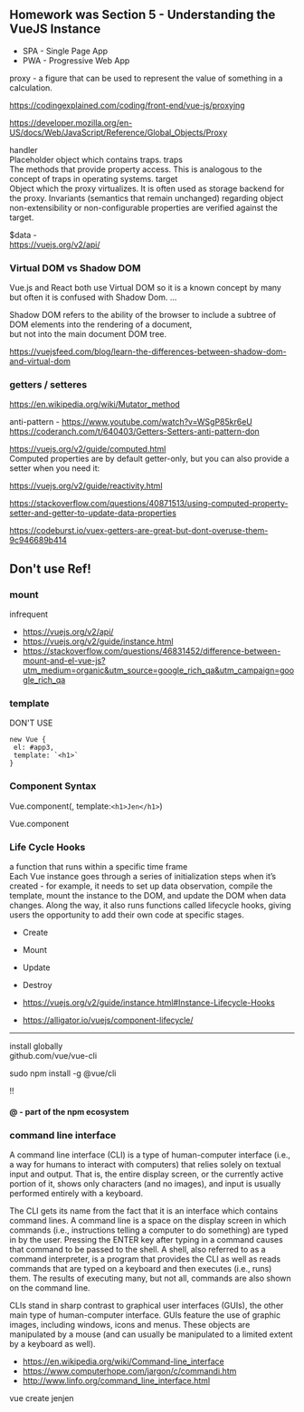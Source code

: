 ## Homework was Section 5 - Understanding the VueJS Instance
+ SPA -  Single Page App
+ PWA - Progressive Web App

proxy - a figure that can be used to represent the value of something in a calculation.

https://codingexplained.com/coding/front-end/vue-js/proxying

https://developer.mozilla.org/en-US/docs/Web/JavaScript/Reference/Global_Objects/Proxy


handler  
    Placeholder object which contains traps.
traps  
    The methods that provide property access. This is analogous to the concept of traps in operating systems.
target  
    Object which the proxy virtualizes. It is often used as storage backend for the proxy. 
    Invariants (semantics that remain unchanged) regarding object non-extensibility or non-configurable 
    properties are verified against the target. 


$data -   
https://vuejs.org/v2/api/


### Virtual DOM vs Shadow DOM
Vue.js and React both use Virtual DOM so it is a known concept by many but often it is confused with Shadow Dom. ...  

Shadow DOM refers to the ability of the browser to include a subtree of DOM elements into the rendering of a document,  
but not into the main document DOM tree.

https://vuejsfeed.com/blog/learn-the-differences-between-shadow-dom-and-virtual-dom

### getters / setteres
https://en.wikipedia.org/wiki/Mutator_method

anti-pattern - https://www.youtube.com/watch?v=WSgP85kr6eU
https://coderanch.com/t/640403/Getters-Setters-anti-pattern-don

https://vuejs.org/v2/guide/computed.html  
 Computed properties are by default getter-only, but you can also provide a setter when you need it:
 
https://vuejs.org/v2/guide/reactivity.html

https://stackoverflow.com/questions/40871513/using-computed-property-setter-and-getter-to-update-data-properties

https://codeburst.io/vuex-getters-are-great-but-dont-overuse-them-9c946689b414

## Don't use Ref!

### mount
infrequent  
+ https://vuejs.org/v2/api/
+ https://vuejs.org/v2/guide/instance.html
+ https://stackoverflow.com/questions/46831452/difference-between-mount-and-el-vue-js?utm_medium=organic&utm_source=google_rich_qa&utm_campaign=google_rich_qa

### template
DON'T USE
```
new Vue {
 el: #app3,
 template: `<h1>`
}
```

### Component Syntax
Vue.component(<name-of-component>, template:`<h1>Jen</h1>`)

Vue.component

### Life Cycle Hooks 
a function that runs within a specific time frame  
Each Vue instance goes through a series of initialization steps when it’s created - for example, it needs to set up data observation, compile the template, mount the instance to the DOM, and update the DOM when data changes. Along the way, it also runs functions called lifecycle hooks, giving users the opportunity to add their own code at specific stages.  

+ Create 
+ Mount 
+ Update 
+ Destroy

+ https://vuejs.org/v2/guide/instance.html#Instance-Lifecycle-Hooks
+ https://alligator.io/vuejs/component-lifecycle/

---


install globally  
github.com/vue/vue-cli

sudo npm install -g @vue/cli

!!

#### @ - part of the npm ecosystem

### command line interface
A command line interface (CLI) is a type of human-computer interface (i.e., a way for humans to interact with computers) that relies solely on textual input and output. That is, the entire display screen, or the currently active portion of it, shows only characters (and no images), and input is usually performed entirely with a keyboard.

The CLI gets its name from the fact that it is an interface which contains command lines. A command line is a space on the display screen in which commands (i.e., instructions telling a computer to do something) are typed in by the user. Pressing the ENTER key after typing in a command causes that command to be passed to the shell. A shell, also referred to as a command interpreter, is a program that provides the CLI as well as reads commands that are typed on a keyboard and then executes (i.e., runs) them. The results of executing many, but not all, commands are also shown on the command line.

CLIs stand in sharp contrast to graphical user interfaces (GUIs), the other main type of human-computer interface. GUIs feature the use of graphic images, including windows, icons and menus. These objects are manipulated by a mouse (and can usually be manipulated to a limited extent by a keyboard as well). 
+ https://en.wikipedia.org/wiki/Command-line_interface  
+ https://www.computerhope.com/jargon/c/commandi.htm  
+ http://www.linfo.org/command_line_interface.html

vue create jenjen
